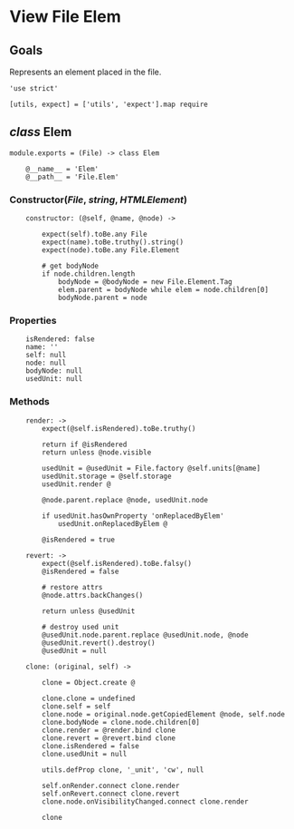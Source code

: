 View File Elem
==============

Goals
-----

Represents an element placed in the file.

	'use strict'

	[utils, expect] = ['utils', 'expect'].map require

*class* Elem
------------

	module.exports = (File) -> class Elem

		@__name__ = 'Elem'
		@__path__ = 'File.Elem'

### Constructor(*File*, *string*, *HTMLElement*)

		constructor: (@self, @name, @node) ->

			expect(self).toBe.any File
			expect(name).toBe.truthy().string()
			expect(node).toBe.any File.Element

			# get bodyNode
			if node.children.length
				bodyNode = @bodyNode = new File.Element.Tag
				elem.parent = bodyNode while elem = node.children[0]
				bodyNode.parent = node

### Properties

		isRendered: false
		name: ''
		self: null
		node: null
		bodyNode: null
		usedUnit: null

### Methods

		render: ->
			expect(@self.isRendered).toBe.truthy()

			return if @isRendered
			return unless @node.visible

			usedUnit = @usedUnit = File.factory @self.units[@name]
			usedUnit.storage = @self.storage
			usedUnit.render @

			@node.parent.replace @node, usedUnit.node

			if usedUnit.hasOwnProperty 'onReplacedByElem'
				usedUnit.onReplacedByElem @

			@isRendered = true

		revert: ->
			expect(@self.isRendered).toBe.falsy()
			@isRendered = false

			# restore attrs
			@node.attrs.backChanges()

			return unless @usedUnit

			# destroy used unit
			@usedUnit.node.parent.replace @usedUnit.node, @node
			@usedUnit.revert().destroy()
			@usedUnit = null

		clone: (original, self) ->

			clone = Object.create @

			clone.clone = undefined
			clone.self = self
			clone.node = original.node.getCopiedElement @node, self.node
			clone.bodyNode = clone.node.children[0]
			clone.render = @render.bind clone
			clone.revert = @revert.bind clone
			clone.isRendered = false
			clone.usedUnit = null

			utils.defProp clone, '_unit', 'cw', null

			self.onRender.connect clone.render
			self.onRevert.connect clone.revert
			clone.node.onVisibilityChanged.connect clone.render

			clone